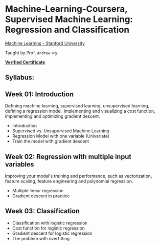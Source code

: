 # Machine-Learning-Coursera, Supervised Machine Learning: Regression and Classification
[Machine Learning - Stanford University](https://www.coursera.org/learn/machine-learning)

Taught by Prof. `Andrew Ng.` 

[**Verified Certificate**]( https://coursera.org/share/0a8014e4232ed0dd8c1e757bec5f5d0f)


## Syllabus:

## Week 01: Introduction
Defining machine learning, supervised learning, unsupervised learning, defining a regression model, implementing and visualizing a cost function, implementing and optimizing gradient descent.
- Introduction
- Supervised vs. Unsupervised Machine Learning
- Regression Model with one variable (Univariate)
- Train the model with gradient descent
## Week 02: Regression with multiple input variables
Improving your model's training and performance, such as vectorization, feature scaling, feature engineering and polynomial regression.
- Multiple linear regression
- Gradient descent in practice
## Week 03: Classification
- Classification with logistic regression
- Cost function for logistic regression
- Gradient descent for logistic regression
- The problem with overfitting